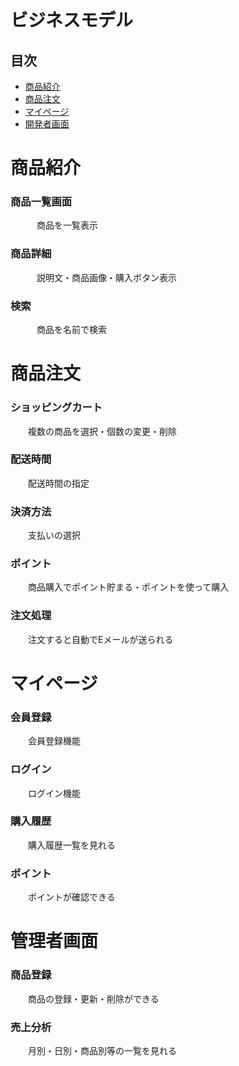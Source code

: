 ﻿# ビジネスモデル


## 目次
* [商品紹介](#introduction)
* [商品注文](#order)
* [マイページ](#mypage)
* [開発者画面](#admin)


<a name="introduction"></a>

# 商品紹介

### 商品一覧画面

　　　商品を一覧表示

### 商品詳細

　　　説明文・商品画像・購入ボタン表示

### 検索

　　　商品を名前で検索


<a name="order"></a>

# 商品注文

### ショッピングカート

　　複数の商品を選択・個数の変更・削除

### 配送時間

　　配送時間の指定

### 決済方法

　　支払いの選択

### ポイント

　　商品購入でポイント貯まる・ポイントを使って購入

### 注文処理

　　注文すると自動でEメールが送られる


<a name="mypage"></a>

# マイページ

### 会員登録

　　会員登録機能

### ログイン

　　ログイン機能

### 購入履歴

　　購入履歴一覧を見れる

### ポイント

　　ポイントが確認できる


<a name="admin"></a>

# 管理者画面

### 商品登録

　　商品の登録・更新・削除ができる

### 売上分析

　　月別・日別・商品別等の一覧を見れる